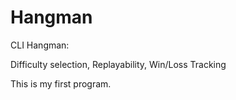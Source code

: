 # Hangman
CLI Hangman:

Difficulty selection,
Replayability,
Win/Loss Tracking

This is my first program.
